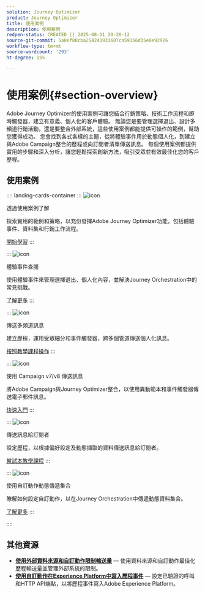 ```yaml
---
solution: Journey Optimizer
product: Journey Optimizer
title: 使用案例
description: 使用案例
redpen-status: CREATED_||_2025-08-11_20-20-12
source-git-commit: 5a8ef88cba254241933607ca59156d35e0e92926
workflow-type: tm+mt
source-wordcount: '293'
ht-degree: 15%

---
```



# 使用案例{#section-overview}

Adobe Journey Optimizer的使用案例可讓您結合行銷策略、技術工作流程和即時觸發器，建立有意義、個人化的客戶體驗。 無論您是要管理選擇退出、設計多頻道行銷活動，還是要整合外部系統，這些使用案例都能提供可操作的範例，幫助您獲得成功。 您會找到各式各樣的主題，從將體驗事件用於動態個人化，到建立與Adobe Campaign整合的歷程或向訂閱者清單傳送訊息。 每個使用案例都提供實用的步驟和深入分析，讓您輕鬆探索創新方法，吸引受眾並有效最佳化您的客戶歷程。

## 使用案例

:::: landing-cards-container
:::
![icon](https://cdn.experienceleague.adobe.com/icons/book.svg?lang=zh-Hant)

透過使用案例了解

探索實用的範例和策略，以充份發揮Adobe Journey Optimizer功能，包括體驗事件、資料集和行銷工作流程。

[開始學習](../using/building-journeys/jo-use-cases.md)
:::

:::
![icon](https://cdn.experienceleague.adobe.com/icons/list-check.svg?lang=zh-Hant)

體驗事件查閱

使用體驗事件來管理選擇退出、個人化內容，並解決Journey Orchestration中的常見挑戰。

[了解更多](../using/building-journeys/exp-event-lookup.md)
:::

:::
![icon](https://cdn.experienceleague.adobe.com/icons/circle-play.svg?lang=zh-Hant)

傳送多頻道訊息

建立歷程，運用受眾細分和事件觸發器，跨多個管道傳送個人化訊息。

[按照教學課程操作](../using/building-journeys/journeys-uc.md)
:::

:::
![icon](https://cdn.experienceleague.adobe.com/icons/puzzle-piece.svg?lang=zh-Hant)

使用 Campaign v7/v8 傳送訊息

將Adobe Campaign與Journey Optimizer整合，以使用異動範本和事件觸發器傳送電子郵件訊息。

[快速入門](../using/building-journeys/ajo-ac.md)
:::

:::
![icon](https://cdn.experienceleague.adobe.com/icons/list-check.svg?lang=zh-Hant)

傳送訊息給訂閱者

設定歷程，以根據偏好設定及動態擷取的資料傳送訊息給訂閱者。

[嘗試本教學課程](../using/building-journeys/message-to-subscribers-uc.md)
:::

:::
![icon](https://cdn.experienceleague.adobe.com/icons/code-branch.svg?lang=zh-Hant)

使用自訂動作動態傳遞集合

瞭解如何設定自訂動作，以在Journey Orchestration中傳遞動態資料集合。

[了解更多](../using/building-journeys/collections.md)
:::

::::


## 其他資源

- **[使用外部資料來源和自訂動作限制輸送量](../using/building-journeys/limit-throughput.md)** — 使用資料來源和自訂動作最佳化歷程輸送量並管理外部系統的限制。
- **[使用自訂動作在Experience Platform中寫入歷程事件](../using/building-journeys/custom-action-aep.md)** — 設定已驗證的呼叫和HTTP API端點，以將歷程事件寫入Adobe Experience Platform。
